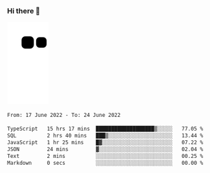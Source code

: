 ### Hi there 👋
![Alt text](https://raw.githubusercontent.com/romain22222/romain22222/output/github-contribution-grid-snake.svg)

<!--START_SECTION:waka-->

```text
From: 17 June 2022 - To: 24 June 2022

TypeScript   15 hrs 17 mins  ███████████████████▒░░░░░   77.05 %
SQL          2 hrs 40 mins   ███▒░░░░░░░░░░░░░░░░░░░░░   13.44 %
JavaScript   1 hr 25 mins    █▓░░░░░░░░░░░░░░░░░░░░░░░   07.22 %
JSON         24 mins         ▓░░░░░░░░░░░░░░░░░░░░░░░░   02.04 %
Text         2 mins          ░░░░░░░░░░░░░░░░░░░░░░░░░   00.25 %
Markdown     0 secs          ░░░░░░░░░░░░░░░░░░░░░░░░░   00.00 %
```

<!--END_SECTION:waka-->
<!--
**romain22222/romain22222** is a ✨ _special_ ✨ repository because its `README.md` (this file) appears on your GitHub profile.

Here are some ideas to get you started:

- 🔭 I’m currently working on ...
- 🌱 I’m currently learning ...
- 👯 I’m looking to collaborate on ...
- 🤔 I’m looking for help with ...
- 💬 Ask me about ...
- 📫 How to reach me: ...
- 😄 Pronouns: ...
- ⚡ Fun fact: ...
-->
